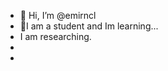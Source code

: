 - 👋 Hi, I’m @emirncl 
- 🌱I am a student and Im learning...
-  I am researching.
-
-

<!---
emirncl/emirncl is a ✨ special ✨ repository because its `README.md` (this file) appears on your GitHub profile.
You can click the Preview link to take a look at your changes.
--->
